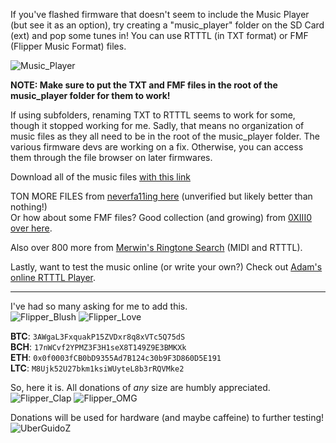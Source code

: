 If you've flashed firmware that doesn't seem to include the Music Player (but see it as an option), try creating a "music_player" folder on the SD Card (ext) and pop some tunes in! You can use RTTTL (in TXT format) or FMF (Flipper Music Format) files.

![Music_Player](https://user-images.githubusercontent.com/57457139/167557437-bb79bdfa-db4c-4964-ac4a-e09cb24f9d71.png)

**NOTE: Make sure to put the TXT and FMF files in the root of the music_player folder for them to work!**

If using subfolders, renaming TXT to RTTTL seems to work for some, though it stopped working for me. Sadly, that means no organization of music files as they all need to be in the root of the music_player folder. The various firmware devs are working on a fix. Otherwise, you can access them through the file browser on later firmwares.

Download all of the music files [with this link](https://uberguidoz.github.io/DownGit/#/home?url=https://github.com/UberGuidoZ/Flipper/tree/main/Music_Player)

TON MORE FILES from [neverfa11ing here](https://github.com/neverfa11ing/FlipperMusicRTTTL) (unverified but likely better than nothing!)<br>
Or how about some FMF files? Good collection (and growing) from [0XIII0 over here](https://github.com/0XIII0/Flipper-Zero/tree/main/music_player/fmf).

Also over 800 more from [Merwin's Ringtone Search](http://ringtone.vulc.in/Default.aspx) (MIDI and RTTTL).

Lastly, want to test the music online (or write your own?) Check out [Adam's online RTTTL Player](https://adamonsoon.github.io/rtttl-play/).

-----

I've had so many asking for me to add this.<br>
![Flipper_Blush](https://user-images.githubusercontent.com/57457139/183561666-4424a3cc-679b-4016-a368-24f7e7ad0a88.jpg) ![Flipper_Love](https://user-images.githubusercontent.com/57457139/183561692-381d37bd-264f-4c88-8877-e58d60d9be6e.jpg)

**BTC**: `3AWgaL3FxquakP15ZVDxr8q8xVTc5Q75dS`<br>
**BCH**: `17nWCvf2YPMZ3F3H1seX8T149Z9E3BMKXk`<br>
**ETH**: `0x0f0003fCB0bD9355Ad7B124c30b9F3D860D5E191`<br>
**LTC**: `M8Ujk52U27bkm1ksiWUyteL8b3rRQVMke2`

So, here it is. All donations of *any* size are humbly appreciated.<br>
![Flipper_Clap](https://user-images.githubusercontent.com/57457139/183561789-2e853ede-8ef7-41e8-a67c-716225177e5d.jpg) ![Flipper_OMG](https://user-images.githubusercontent.com/57457139/183561787-e21bdc1e-b316-4e67-b327-5129503d0313.jpg)

Donations will be used for hardware (and maybe caffeine) to further testing!<br>
![UberGuidoZ](https://cdn.discordapp.com/emojis/1000632669622767686.gif)

